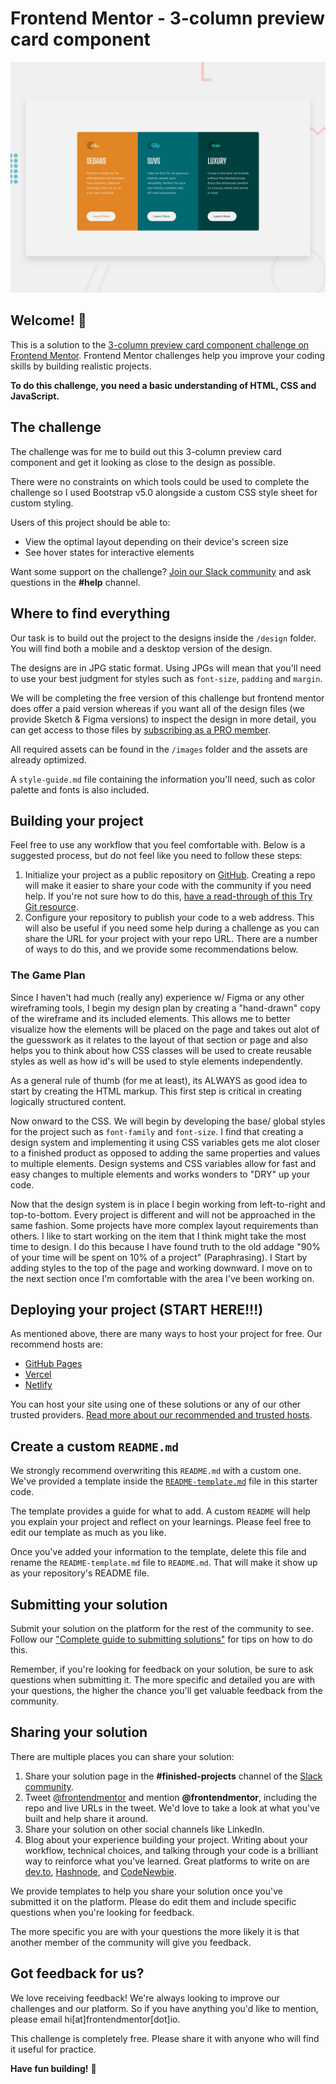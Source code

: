 # Frontend Mentor - 3-column preview card component

![Design preview for the 3-column preview card component coding challenge](./design/desktop-preview.jpg)

## Welcome! 👋

This is a solution to the [3-column preview card component challenge on Frontend Mentor](https://www.frontendmentor.io/challenges/3column-preview-card-component-pH92eAR2-). Frontend Mentor challenges help you improve your coding skills by building realistic projects.

**To do this challenge, you need a basic understanding of HTML, CSS and JavaScript.**

## The challenge

The challenge was for me to build out this 3-column preview card component and get it looking as close to the design as possible.

There were no constraints on which tools could be used to complete the challenge so I used Bootstrap v5.0 alongside a custom CSS style sheet for custom styling.

Users of this project should be able to:

- View the optimal layout depending on their device's screen size
- See hover states for interactive elements

Want some support on the challenge? [Join our Slack community](https://www.frontendmentor.io/slack) and ask questions in the **#help** channel.

## Where to find everything

Our task is to build out the project to the designs inside the `/design` folder. You will find both a mobile and a desktop version of the design.

The designs are in JPG static format. Using JPGs will mean that you'll need to use your best judgment for styles such as `font-size`, `padding` and `margin`.

We will be completing the free version of this challenge but frontend mentor does offer a paid version whereas if you want all of the design files (we provide Sketch & Figma versions) to inspect the design in more detail, you can get access to those files by [subscribing as a PRO member](https://www.frontendmentor.io/pro).

All required assets can be found in the `/images` folder and the assets are already optimized.

A `style-guide.md` file containing the information you'll need, such as color palette and fonts is also included.

## Building your project

Feel free to use any workflow that you feel comfortable with. Below is a suggested process, but do not feel like you need to follow these steps:

1. Initialize your project as a public repository on [GitHub](https://github.com/). Creating a repo will make it easier to share your code with the community if you need help. If you're not sure how to do this, [have a read-through of this Try Git resource](https://try.github.io/).
2. Configure your repository to publish your code to a web address. This will also be useful if you need some help during a challenge as you can share the URL for your project with your repo URL. There are a number of ways to do this, and we provide some recommendations below.

### The Game Plan

Since I haven't had much (really any) experience w/ Figma or any other wireframing tools, I begin my design plan by creating a "hand-drawn" copy of the wireframe and its included elements. This allows me to better visualize how the elements will be placed on the page and takes out alot of the guesswork as it relates to the layout of that section or page and also helps you to think about how CSS classes will be used to create reusable styles as well as how id's will be used to style elements independently.

As a general rule of thumb (for me at least), its ALWAYS as good idea to start by creating the HTML markup. This first step is critical in creating logically structured content.

Now onward to the CSS. We will begin by developing the base/ global styles for the project such as `font-family` and `font-size`. I find that creating a design system and implementing it using CSS variables gets me alot closer to a finished product as opposed to adding the same properties and values to multiple elements. Design systems and CSS variables allow for fast and easy changes to multiple elements and works wonders to "DRY" up your code.

Now that the design system is in place I begin working from left-to-right and top-to-bottom.
Every project is different and will not be approached in the same fashion. Some projects have more complex layout requirements than others. I like to start working on the item that I think might take the most time to design. I do this because I have found truth to the old addage "90% of your time will be spent on 10% of a project" (Paraphrasing).
I Start by adding styles to the top of the page and working downward. I move on to the next section once I'm comfortable with the area I've been working on.

## Deploying your project (START HERE!!!)

As mentioned above, there are many ways to host your project for free. Our recommend hosts are:

- [GitHub Pages](https://pages.github.com/)
- [Vercel](https://vercel.com/)
- [Netlify](https://www.netlify.com/)

You can host your site using one of these solutions or any of our other trusted providers. [Read more about our recommended and trusted hosts](https://medium.com/frontend-mentor/frontend-mentor-trusted-hosting-providers-bf000dfebe).

## Create a custom `README.md`

We strongly recommend overwriting this `README.md` with a custom one. We've provided a template inside the [`README-template.md`](./README-template.md) file in this starter code.

The template provides a guide for what to add. A custom `README` will help you explain your project and reflect on your learnings. Please feel free to edit our template as much as you like.

Once you've added your information to the template, delete this file and rename the `README-template.md` file to `README.md`. That will make it show up as your repository's README file.

## Submitting your solution

Submit your solution on the platform for the rest of the community to see. Follow our ["Complete guide to submitting solutions"](https://medium.com/frontend-mentor/a-complete-guide-to-submitting-solutions-on-frontend-mentor-ac6384162248) for tips on how to do this.

Remember, if you're looking for feedback on your solution, be sure to ask questions when submitting it. The more specific and detailed you are with your questions, the higher the chance you'll get valuable feedback from the community.

## Sharing your solution

There are multiple places you can share your solution:

1. Share your solution page in the **#finished-projects** channel of the [Slack community](https://www.frontendmentor.io/slack).
2. Tweet [@frontendmentor](https://twitter.com/frontendmentor) and mention **@frontendmentor**, including the repo and live URLs in the tweet. We'd love to take a look at what you've built and help share it around.
3. Share your solution on other social channels like LinkedIn.
4. Blog about your experience building your project. Writing about your workflow, technical choices, and talking through your code is a brilliant way to reinforce what you've learned. Great platforms to write on are [dev.to](https://dev.to/), [Hashnode](https://hashnode.com/), and [CodeNewbie](https://community.codenewbie.org/).

We provide templates to help you share your solution once you've submitted it on the platform. Please do edit them and include specific questions when you're looking for feedback.

The more specific you are with your questions the more likely it is that another member of the community will give you feedback.

## Got feedback for us?

We love receiving feedback! We're always looking to improve our challenges and our platform. So if you have anything you'd like to mention, please email hi[at]frontendmentor[dot]io.

This challenge is completely free. Please share it with anyone who will find it useful for practice.

**Have fun building!** 🚀
